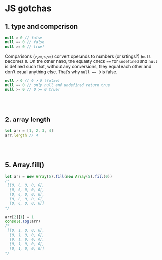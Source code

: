 # JS gotchas

## 1. type and comperison

```js
null > 0 // false
null == 0 // false
null >= 0 // true!
```
Comparisons (```>```,```>=```,```<```,```<=```) convert operands to numbers (or srtings?) (```null``` becomes ```0```. On the other hand, the equality check ```==``` for ```undefined``` and ```null``` is defined such that, without any conversions, they equal each other and don’t equal anything else. That’s why ```null == 0``` is false.
```js
null > 0 // 0 > 0 (false)
null == 0 // only null and undefined return true
null >= 0 // 0 >= 0 true!
```
<br>
<br>

## 2. array length

```js
let arr = [1, 2, 3, 4]
arr.length // 4
```
<br>
<br>

## 5. Array.fill()

```js
let arr = new Array(5).fill(new Array(5).fill(0))
/*
 [[0, 0, 0, 0, 0],
  [0, 0, 0, 0, 0],
  [0, 0, 0, 0, 0],
  [0, 0, 0, 0, 0],
  [0, 0, 0, 0, 0]]
*/
```

```js
arr[2][1] = 1
console.log(arr)
/*
 [[0, 1, 0, 0, 0],
  [0, 1, 0, 0, 0],
  [0, 1, 0, 0, 0],
  [0, 1, 0, 0, 0],
  [0, 1, 0, 0, 0]]
*/
```

<br>
<br>
